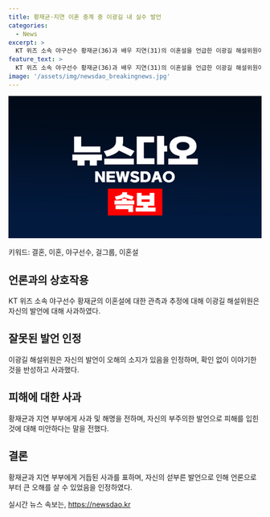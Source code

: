 ```yaml
---
title: 황재균·지연 이혼 중계 중 이광길 내 실수 발언
categories:
  - News
excerpt: >
  KT 위즈 소속 야구선수 황재균(36)과 배우 지연(31)의 이혼설을 언급한 이광길 해설위원이 사과했습니다. 이 위원은 황재균의 부진을 이혼 때문이라 주장한 발언을 사과하며, 확인 없이 말했다고 오해를 했다고 전했습니다. 그는 황재균과의 통화를 통해 사과하고, 확실한 정보가 아닌데도 이야기해서 미안하다며 사과의 말을 전했습니다. 또한 잘살고 있는 집안 건드린 것 같다. 섣불리 판단한 내가 잘못이라고 덧붙였습니다.
feature_text: >
  KT 위즈 소속 야구선수 황재균(36)과 배우 지연(31)의 이혼설을 언급한 이광길 해설위원이 사과했습니다. 이 위원은 황재균의 부진을 이혼 때문이라 주장한 발언을 사과하며, 확인 없이 말했다고 오해를 했다고 전했습니다. 그는 황재균과의 통화를 통해 사과하고, 확실한 정보가 아닌데도 이야기해서 미안하다며 사과의 말을 전했습니다. 또한 잘살고 있는 집안 건드린 것 같다. 섣불리 판단한 내가 잘못이라고 덧붙였습니다.
image: '/assets/img/newsdao_breakingnews.jpg'
---
```


<p><img src="/assets/img/newsdao_breakingnews.jpg" alt="koreaapp 속보" /></p>

<p>키워드: 결혼, 이혼, 야구선수, 걸그룹, 이혼설</p>

<h2 data-ke-size="size26">언론과의 상호작용</h2>

<p data-ke-size="size16">KT 위즈 소속 야구선수 황재균의 이혼설에 대한 관측과 추정에 대해 이광길 해설위원은 자신의 발언에 대해 사과하였다.</p>

<h2 data-ke-size="size26">잘못된 발언 인정</h2>

<p data-ke-size="size16">이광길 해설위원은 자신의 발언이 오해의 소지가 있음을 인정하며, 확인 없이 이야기한 것을 반성하고 사과했다.</p>

<h2 data-ke-size="size26">피해에 대한 사과</h2>

<p data-ke-size="size16">황재균과 지연 부부에게 사과 및 해명을 전하며, 자신의 부주의한 발언으로 피해를 입힌 것에 대해 미안하다는 말을 전했다.</p>

<h2 data-ke-size="size26">결론</h2>

<p data-ke-size="size16">황재균과 지연 부부에게 거듭된 사과를 표하며, 자신의 섣부른 발언으로 인해 언론으로부터 큰 오해를 살 수 있었음을 인정하였다.</p>
실시간 뉴스 속보는, <a href="https://newsdao.kr" rel="dofollow">https://newsdao.kr</a>


